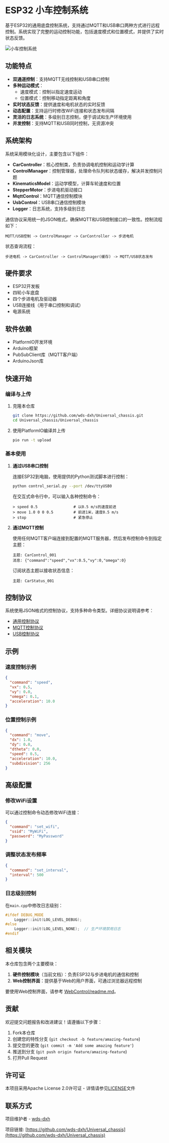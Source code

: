 # ESP32 小车控制系统

基于ESP32的通用底盘控制系统，支持通过MQTT和USB串口两种方式进行远程控制。系统实现了完整的运动控制功能，包括速度模式和位置模式，并提供了实时状态反馈。

![小车控制系统](docs/images/car_system.JPG)

## 功能特点

- **双通道控制**：支持MQTT无线控制和USB串口控制
- **多种运动模式**：
  - 速度模式：控制以指定速度运动
  - 位置模式：控制移动指定距离和角度
- **实时状态反馈**：提供速度和电机状态的实时反馈
- **动态配置**：支持运行时修改WiFi连接和状态发布间隔
- **灵活的日志系统**：多级别日志控制，便于调试和生产环境使用
- **并发控制**：支持MQTT和USB同时控制，无资源冲突

## 系统架构

系统采用模块化设计，主要包含以下组件：

- **CarController**：核心控制类，负责协调电机控制和运动学计算
- **ControlManager**：控制管理器，处理命令队列和状态缓存，解决并发控制问题
- **KinematicsModel**：运动学模型，计算车轮速度和位置
- **StepperMotor**：步进电机驱动接口
- **MqttControl**：MQTT通信控制模块
- **UsbControl**：USB串口通信控制模块
- **Logger**：日志系统，支持多级别日志

通信协议采用统一的JSON格式，确保MQTT和USB控制接口的一致性。控制流程如下：

```
MQTT/USB控制 -> ControlManager -> CarController -> 步进电机
```

状态查询流程：

```
步进电机 -> CarController -> ControlManager(缓存) -> MQTT/USB状态发布
```

## 硬件要求

- ESP32开发板
- 四轮小车底盘
- 四个步进电机及驱动器
- USB连接线（用于串口控制和调试）
- 电源系统

## 软件依赖

- PlatformIO开发环境
- Arduino框架
- PubSubClient库（MQTT客户端）
- ArduinoJson库

## 快速开始

### 编译与上传

1. 克隆本仓库
   ```bash
   git clone https://github.com/wds-dxh/Universal_chassis.git
   cd Universal_chassis/Universal_chassis
   ```

2. 使用PlatformIO编译并上传
   ```bash
   pio run -t upload
   ```

### 基本使用

1. **通过USB串口控制**

   连接ESP32到电脑，使用提供的Python测试脚本进行控制：
   ```bash
   python control_serial.py --port /dev/ttyUSB0
   ```

   在交互式命令行中，可以输入各种控制命令：
   ```
   > speed 0.5                # 以0.5 m/s的速度前进
   > move 1.0 0 0 0.5         # 前进1米，速度0.5 m/s
   > stop                     # 紧急停止
   ```

2. **通过MQTT控制**

   使用任何MQTT客户端连接到配置的MQTT服务器，然后发布控制命令到指定主题：
   ```
   主题: CarControl_001
   消息: {"command":"speed","vx":0.5,"vy":0,"omega":0}
   ```

   订阅状态主题以接收状态信息：
   ```
   主题: CarStatus_001
   ```

## 控制协议

系统使用JSON格式的控制协议，支持多种命令类型。详细协议说明请参考：
- [通用控制协议](./include/protocol/ControlProtocol.md)
- [MQTT控制协议](./include/task/Mqtt_Control.md)
- [USB控制协议](./include/task/Usb_Control.md)

## 示例

### 速度控制示例

```json
{
  "command": "speed",
  "vx": 0.5,
  "vy": 0.0,
  "omega": 0.1,
  "acceleration": 10.0
}
```

### 位置控制示例

```json
{
  "command": "move",
  "dx": 1.0,
  "dy": 0.0,
  "dtheta": 0.0,
  "speed": 0.5,
  "acceleration": 10.0,
  "subdivision": 256
}
```

## 高级配置

### 修改WiFi设置

可以通过控制命令动态修改WiFi连接：

```json
{
  "command": "set_wifi",
  "ssid": "MyWiFi",
  "password": "MyPassword"
}
```

### 调整状态发布频率

```json
{
  "command": "set_interval",
  "interval": 500
}
```

### 日志级别控制

在`main.cpp`中修改日志级别：

```cpp
#ifdef DEBUG_MODE
    Logger::init(LOG_LEVEL_DEBUG);
#else
    Logger::init(LOG_LEVEL_NONE);  // 生产环境禁用日志
#endif
```

## 相关模块

本仓库包含两个主要模块：

1. **硬件控制模块**（当前文档）：负责ESP32与步进电机的通信和控制
2. **Web控制界面**：提供基于Web的用户界面，可通过浏览器远程控制

要使用Web控制界面，请参考 [WebControl/readme.md](../WebControl/readme.md)。

## 贡献

欢迎提交问题报告和改进建议！请遵循以下步骤：

1. Fork本仓库
2. 创建您的特性分支 (`git checkout -b feature/amazing-feature`)
3. 提交您的更改 (`git commit -m 'Add some amazing feature'`)
4. 推送到分支 (`git push origin feature/amazing-feature`)
5. 打开Pull Request

## 许可证

本项目采用Apache License 2.0许可证 - 详情请参见[LICENSE](../LICENSE)文件

## 联系方式

项目维护者 - [wds-dxh](https://github.com/wds-dxh)

项目链接: [https://github.com/wds-dxh/Universal_chassis](https://github.com/wds-dxh/Universal_chassis) 